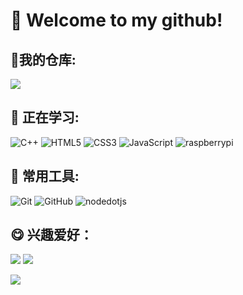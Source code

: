 # 🙋 Welcome to my github!

## 🏡我的仓库:

<a href="https://rainsilently.github.io/"><img src="https://img.shields.io/badge/个人博客-blue?style=flat-square&logo=wordpress"></a>
                                              
## 💪 正在学习:

![C++](https://img.shields.io/badge/-C++-00599C?style=flat-square&logo=c)
![HTML5](https://img.shields.io/badge/-HTML5-E34F26?style=flat-square&logo=html5&logoColor=white)
![CSS3](https://img.shields.io/badge/-CSS3-1572B6?style=flat-square&logo=css3)
![JavaScript](https://img.shields.io/badge/-JavaScript-oringe?style=flat-square&logo=javascript)
![raspberrypi](https://img.shields.io/badge/-raspberrypi-FF0000?style=flat-square&logo=raspberrypi)

## 🧰 常用工具:

![Git](https://img.shields.io/badge/-Git-FCC624?style=flat-square&logo=git)
![GitHub](https://img.shields.io/badge/-GitHub-black?style=flat-square&logo=github)
![nodedotjs](https://img.shields.io/badge/-Node.js-green?style=flat-square&logo=nodedotjs) 

## 😋 兴趣爱好：

<a href="https://rainsilently.github.io/"><img src="https://img.shields.io/badge/战栗的乐谱-black?style=flat-square&logo=yamahamotorcorporation"></a>
<a href="https://rainsilently.github.io/"><img src="https://img.shields.io/badge/窝法已完-FF0000?style=flat-square&logo=f1"></a>

<img src="https://cdn.cbd.int/anzhiyu-assets@1.0.11/image/common/github-info/personal-homepage-banner.jpg" /></div>
